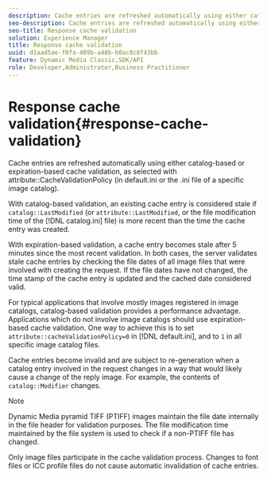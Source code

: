 ```yaml
---
description: Cache entries are refreshed automatically using either catalog-based or expiration-based cache validation, as selected with attribute CacheValidationPolicy (in default.ini or the .ini file of a specific image catalog).
seo-description: Cache entries are refreshed automatically using either catalog-based or expiration-based cache validation, as selected with attribute CacheValidationPolicy (in default.ini or the .ini file of a specific image catalog).
seo-title: Response cache validation
solution: Experience Manager
title: Response cache validation
uuid: d1aad5ae-f0fa-489b-a48b-b0ac8c8f43bb
feature: Dynamic Media Classic,SDK/API
role: Developer,Administrator,Business Practitioner
---
```


# Response cache validation{#response-cache-validation}

Cache entries are refreshed automatically using either catalog-based or expiration-based cache validation, as selected with attribute::CacheValidationPolicy (in default.ini or the .ini file of a specific image catalog).

 With catalog-based validation, an existing cache entry is considered stale if `catalog::LastModified` (or `attribute::LastModified`, or the file modification time of the [!DNL catalog.ini] file) is more recent than the time the cache entry was created.

With expiration-based validation, a cache entry becomes stale after 5 minutes since the most recent validation. In both cases, the server validates stale cache entries by checking the file dates of all image files that were involved with creating the request. If the file dates have not changed, the time stamp of the cache entry is updated and the cached date considered valid.

For typical applications that involve mostly images registered in image catalogs, catalog-based validation provides a performance advantage. Applications which do not involve image catalogs should use expiration-based cache validation. One way to achieve this is to set `attribute::cacheValidationPolicy=0` in [!DNL default.ini], and to `1` in all specific image catalog files.

Cache entries become invalid and are subject to re-generation when a catalog entry involved in the request changes in a way that would likely cause a change of the reply image. For example, the contents of `catalog::Modifier` changes.

>[!NOTE]
>
>Dynamic Media pyramid TIFF (PTIFF) images maintain the file date internally in the file header for validation purposes. The file modification time maintained by the file system is used to check if a non-PTIFF file has changed.

Only image files participate in the cache validation process. Changes to font files or ICC profile files do not cause automatic invalidation of cache entries. 
